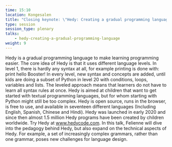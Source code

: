 ```yaml
---
time: 15:10
location: Kongesalen
title: "Closing keynote: \"Hedy: Creating a gradual programming language\""
type: session
session_type: plenary
talks:
    - hedy-creating-a-gradual-programming-language
weight: 9
---
```


Hedy is a gradual programming language to make learning programming easier. The core idea of Hedy is that it uses different language levels. In level 1, there is hardly any syntax at all, for example printing is done with:
print hello Booster!
In every level, new syntax and concepts are added, until kids are doing a subset of Python in level 20 with conditions, loops, variables and lists. The leveled approach means that learners do not have to learn all syntax rules at once. Hedy is aimed at children that want to get started with textual programming languages, but for whom starting with Python might still be too complex.
Hedy is open source, runs in the browser, is free to use, and available in seventeen different languages (Including English, Spanish, Chinese and Hindi). Hedy was launched in early 2020 and since then almost 1.5 million Hedy programs have been created by children worldwide. Try Hedy at www.hedycode.com.
In this talk, Felienne will dive into the pedagogy behind Hedy, but also expand on the technical aspects of Hedy. For example, a set of increasingly complex grammars, rather than one grammar, poses new challenges for language design.